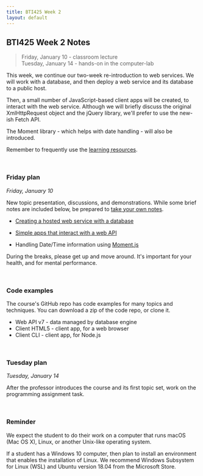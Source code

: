 ```yaml
---
title: BTI425 Week 2
layout: default
---
```


## BTI425 Week 2 Notes

> Friday, January 10 - classroom lecture  
> Tuesday, January 14 - hands-on in the computer-lab 

This week, we continue our two-week re-introduction to web services. We will work with a database, and then deploy a web service and its database to a public host. 

Then, a small number of JavaScript-based client apps will be created, to interact with the web service. Although we will briefly discuss the original XmlHttpRequest object and the jQuery library, we'll prefer to use the new-ish Fetch API. 

The Moment library - which helps with date handling - will also be introduced. 

Remember to frequently use the [learning resources](/bti425-2020/resources).

<br>

### Friday plan

*Friday, January 10* 

New topic presentation, discussions, and demonstrations. While some brief notes are included below, be prepared to [take your own notes](/bti425-2020/standards#taking-notes-in-class-and-before-class-as-you-prepare). 

* [Creating a hosted web service with a database](/bti425-2020/notes/web-api-v2)

* [Simple apps that interact with a web API](/bti425-2020/notes/web-api-client-apps) 

* Handling Date/Time information using [Moment.js](moment)

During the breaks, please get up and move around. It's important for your health, and for mental performance. 

<br>

### Code examples

The course's GitHub repo has code examples for many topics and techniques. You can download a zip of the code repo, or clone it. 
* Web API v7 - data managed by database engine
* Client HTML5 - client app, for a web browser 
* Client CLI - client app, for Node.js

<br>

### Tuesday plan

*Tuesday, January 14*

After the professor introduces the course and its first topic set, work on the programming assignment task. 

<br>

### Reminder

We expect the student to do their work on a computer that runs macOS (Mac OS X), Linux, or another Unix-like operating system. 

If a student has a Windows 10 computer, then plan to install an environment that enables the installation of Linux. We recommend Windows Subsystem for Linux (WSL) and Ubuntu version 18.04 from the Microsoft Store.

<br>
